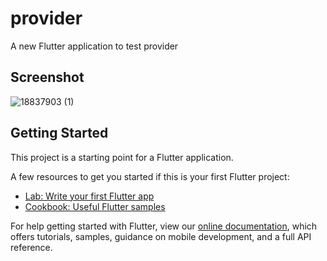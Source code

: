 # provider

A new Flutter application to test provider

## Screenshot

![18837903 (1)](https://user-images.githubusercontent.com/32338891/102336971-2c8ac880-3f92-11eb-9d04-d539cdaad49e.png)

## Getting Started

This project is a starting point for a Flutter application.

A few resources to get you started if this is your first Flutter project:

- [Lab: Write your first Flutter app](https://flutter.dev/docs/get-started/codelab)
- [Cookbook: Useful Flutter samples](https://flutter.dev/docs/cookbook)

For help getting started with Flutter, view our
[online documentation](https://flutter.dev/docs), which offers tutorials,
samples, guidance on mobile development, and a full API reference.
